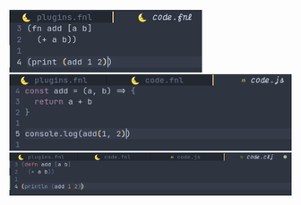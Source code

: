 ![js](./img/2022-07-04-180943_grim.png)
![fnl](./img/2022-07-04-180955_grim.png)
![clj](./img/2022-07-04-181010_grim.png)
